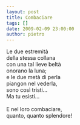 ```yaml
---
layout: post
title: Combaciare
tags: []
date: 2009-02-09 23:00:00
author: pietro
---
```

Le due estremità<br/>della stessa collana<br/>con una tal lieve beltà<br/>onorano la luna;<br/>e le due metà di perla<br/>piangon nel vederla,<br/>sono così tristi...<br/>Ma tu esisti...<br/><br/>E nel loro combaciare,<br/>quanto, quanto splendore!
